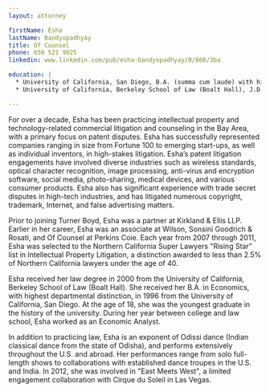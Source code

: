 ```yaml
---
layout: attorney

firstName: Esha
lastName: Bandyopadhyay
title: Of Counsel
phone: 650 521 9025
linkedin: www.linkedin.com/pub/esha-bandyopadhyay/0/860/3ba

education: |
  * University of California, San Diego, B.A. (summa cum laude) with highest departmental distinction, 1996
  * University of California, Berkeley School of Law (Boalt Hall), J.D., 2000

---
```

For over a decade, Esha has been practicing intellectual property and technology-related commercial litigation and counseling in the Bay Area, with a primary focus on patent disputes. Esha has successfully represented companies ranging in size from Fortune 100 to emerging start-ups, as well as individual inventors, in high-stakes litigation. Esha&#8217;s patent litigation engagements have involved diverse industries such as wireless standards, optical character recognition, image processing, anti-virus and encryption software, social media, photo-sharing, medical devices, and various consumer products. Esha also has significant experience with trade secret disputes in high-tech industries, and has litigated numerous copyright, trademark, Internet, and false advertising matters. 

Prior to joining Turner Boyd, Esha was a partner at Kirkland &#038; Ellis LLP. Earlier in her career, Esha was an associate at Wilson, Sonsini Goodrich &#038; Rosati, and Of Counsel at Perkins Coie. Each year from 2007 through 2011, Esha was selected to the Northern California Super Lawyers "Rising Star" list in Intellectual Property Litigation, a distinction awarded to less than 2.5% of Northern California lawyers under the age of 40. 

Esha received her law degree in 2000 from the University of California, Berkeley School of Law (Boalt Hall). She received her B.A. in Economics, with highest departmental distinction, in 1996 from the University of California, San Diego. At the age of 18, she was the youngest graduate in the history of the university. During her year between college and law school, Esha worked as an Economic Analyst.

In addition to practicing law, Esha is an exponent of Odissi dance (Indian classical dance from the state of Odisha), and performs extensively throughout the U.S. and abroad. Her performances range from solo full-length shows to collaborations with established dance troupes in the U.S. and India. In 2012, she was involved in "East Meets West", a limited engagement collaboration with Cirque du Soleil in Las Vegas. 
